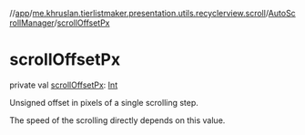 //[app](../../../index.md)/[me.khruslan.tierlistmaker.presentation.utils.recyclerview.scroll](../index.md)/[AutoScrollManager](index.md)/[scrollOffsetPx](scroll-offset-px.md)

# scrollOffsetPx

private val [scrollOffsetPx](scroll-offset-px.md): [Int](https://kotlinlang.org/api/latest/jvm/stdlib/kotlin/-int/index.html)

Unsigned offset in pixels of a single scrolling step.

The speed of the scrolling directly depends on this value.
